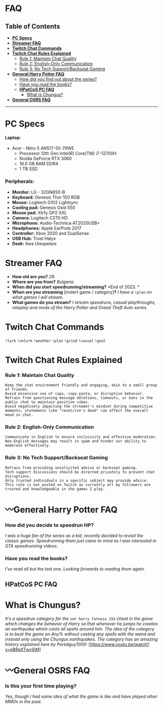 # FAQ
## Table of Contents
- [**PC Specs**](#pc-specs)
- [**Streamer FAQ**](#streamer-faq)
- [**Twitch Chat Commands**](#twitch-chat-commands)
- [**Twitch Chat Rules Explained**](#twitch-chat-rules-explained)
  - [Rule 1: Maintain Chat Quality](#rule-1-maintain-chat-quality)
  - [Rule 2: English-Only Communication](#rule-2-english-only-communication)
  - [Rule 3: No Tech Support/Backseat Gaming](#rule-3-no-tech-supportbackseat-gaming)
- [**General Harry Potter FAQ**](#general-harry-potter-faq)
  - [How did you find out about the series?](#how-did-you-find-out-about-the-series)
  - [Have you read the books?](#have-you-read-the-books)
  - [**HPatCoS PC FAQ**](#hpatcos-pc-faq)
    - [What is Chungus?](#what-is-chungus)
- [**General OSRS FAQ**](#general-osrs-faq)
***
#  PC Specs
#### **Laptop:**
  - Acer - Nitro 5 AN517-55-79WE
    - Processor	12th Gen Intel(R) Core(TM) i7-12700H
    - Nvidia GeForce RTX 3060
    - 16.0 GB RAM DDR4
    - 1 TB SSD
### **Peripherals:**
  - **Monitor:** LG - 32GN650-B
  - **Keyboard:** Genesis Thor 150 RGB
  - **Mouse:** Logitech G102 Lightsync
  - **Cooling pad:** Genesis Oxid 550
  - **Mouse pad:** Xtrfy GP2 XXL
  - **Camera:** Logitech C270 HD
  - **Microphone:** Audio-Technica AT2020USB+ 
  - **Headphones:** Apple EarPods 2017
  - **Controller:** Xbox 2020 and DualSense
  - **USB Hub:** Trust Halyx
  - **Desk:** Ikea Utespelare
# Streamer FAQ
  - **How old are you?** *29.*
  - **Where are you from?** *Bulgaria.*
  - **When did you start speedrunning/streaming?** *End of 2023. *
  - **When are you streaming** [instert game / category]**?** *I have a* ``!plan`` *on what games I will stream.*
  - **What games do you stream?** *I stream speedruns, casual playthroughs, roleplay and mods of the Harry Potter and Grand Theft Auto series.*
# Twitch Chat Commands
``!lurk`` ``!unlurk`` ``!weather`` ``!plan`` ``!grind`` ``!casual`` ``!goal``
# Twitch Chat Rules Explained
### **Rule 1: Maintain Chat Quality**
    Keep the chat environment friendly and engaging, akin to a small group of friends.
    Avoid excessive use of caps, copy-pasta, or disruptive behavior.
    Refrain from questioning message deletions, timeouts, or bans in the public chat to maintain positive vibes.
    Avoid negatively impacting the streamer's mindset during competitive moments; statements like "reset/run's dead" can affect the overall mood in chat.
### **Rule 2: English-Only Communication**
    Communicate in English to ensure inclusivity and effective moderation.
    Non-English messages may result in spam and hinder our ability to moderate effectively.
### **Rule 3: No Tech Support/Backseat Gaming**
    Refrain from providing unsolicited advice or backseat gaming.
    Tech support discussions should be directed privately to prevent chat disruptions.
    Only trusted individuals in a specific subject may provide advice.
    This rule is not posted on Twitch as currently all my followers are trusted and knowledgeable in the games I play.
# 〰️General Harry Potter FAQ
### **How did you decide to speedrun HP?** 
*I was a huge fan of the series as a kid, recently decided to revisit the classic games. Speedrunning them just came to mind as I was interested in GTA speedrunning videos.*
### **Have you read the books?** 
*I've read all but the last one. Looking forwards to reading them again.*
## HPatCoS PC FAQ
# **What is Chungus?** 
*It's a speedrun category for the* ``set harry fatness 255`` *cheat in the game which changes the behavior of Harry so that whenever he jumps he creates an earthquake which casts all spells around him. The idea of the category is to beat the game on Any% without casting any spells with the wand and instead only using the Chungus earthquakes. The category has an amazing history explained here by Portalguy1000:* [https://www.youtu.be/watch?v=pB9eXTwvSIM]
# 〰️General OSRS FAQ
### **Is this your first time playing?**
*Yes, though I had some idea of what the game is like and have played other MMOs in the past.*
